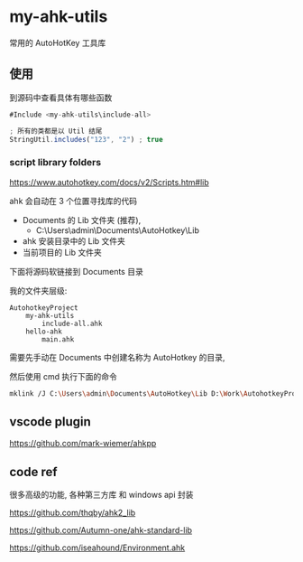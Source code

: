 # my-ahk-utils

常用的 AutoHotKey 工具库

## 使用

到源码中查看具体有哪些函数

```js
#Include <my-ahk-utils\include-all>

; 所有的类都是以 Util 结尾
StringUtil.includes("123", "2") ; true
```

### script library folders

https://www.autohotkey.com/docs/v2/Scripts.htm#lib

ahk 会自动在 3 个位置寻找库的代码

- Documents 的 Lib 文件夹 (推荐),
  - C:\Users\admin\Documents\AutoHotkey\Lib
- ahk 安装目录中的 Lib 文件夹
- 当前项目的 Lib 文件夹

下面将源码软链接到 Documents 目录

我的文件夹层级:

```
AutohotkeyProject
    my-ahk-utils
        include-all.ahk
    hello-ahk
        main.ahk
```

需要先手动在 Documents 中创建名称为 AutoHotkey 的目录,

然后使用 cmd 执行下面的命令

```bash
mklink /J C:\Users\admin\Documents\AutoHotkey\Lib D:\Work\AutohotkeyProject
```
## vscode plugin

https://github.com/mark-wiemer/ahkpp

## code ref

很多高级的功能, 各种第三方库 和 windows api 封装

https://github.com/thqby/ahk2_lib

https://github.com/Autumn-one/ahk-standard-lib

https://github.com/iseahound/Environment.ahk